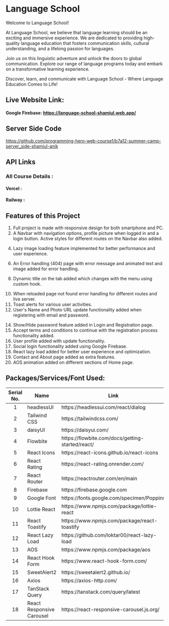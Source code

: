 # Language School

Welcome to Language School!

At Language School, we believe that language learning should be an exciting and immersive experience. We are dedicated to providing high-quality language education that fosters communication skills, cultural understanding, and a lifelong passion for languages.

Join us on this linguistic adventure and unlock the doors to global communication. Explore our range of language programs today and embark on a transformative learning experience.

Discover, learn, and communicate with Language School - Where Language Education Comes to Life!

## Live Website Link: 
#### Google Firebase: https://language-school-shamiul.web.app/
<!-- #### Netlify:  -->

## Server Side Code
https://github.com/programming-hero-web-course1/b7a12-summer-camp-server_side-shamiul-anik


## API Links

### All Course Details :
#### Vercel : 
#### Railway : 


## Features of this Project
1. Full project is made with responsive design for both smartphone and PC.
2. A Navbar with navigation options, profile picture when logged in and a login button. Active styles for different routes on the Navbar also added.
<!-- 3. Homepage with a Banner, Gallery, Latest Toys, Trending Toys, Testimonials, What Our Customers Say, Discount and Newsletter sections. Here Latest Toys, Trending Toys, Testimonials, What Our Customers Say, Discount and Newsletter are extra sections added as per the requirements. -->
4. Lazy image loading feature implemented for better performance and user experience.
<!-- 5. Clicking on the View Details button will redirect the user to the '/toy/:id' route showing all the details of the toy with images. Unauthorized users will get an warning if they try to visit this page without login. -->
6. An Error handling (404) page with error message and animated text and image added for error handling.
<!-- 7. A Blog page with a banner and answers to questions related to React also added. -->
8. Dynamic title on the tab added which changes with the menu using custom hook.
<!-- 9. Used Vercel for server side deployment. -->
10. When reloaded page not found error handling for different routes and live server.
11. Toast alerts for various user activities.
12. User's Name and Photo URL update functionality added when registering with email and password.
<!-- 13. PDF creation functionality added in Blog page. -->
14. Show/Hide password feature added in Login and Registration page.
15. Accept terms and conditions to continue with the registration process functionality added.
16. User profile added with update functionality.
17. Social login functionality added using Google Firebase.
18. React lazy load added for better user experience and optimization.
19. Contact and About page added as extra features.
20. AOS animation added on different sections of Home page.
<!-- 21. Search functionality added on All Toys and My Toys page. Indexing is used in Toy Name and Seller Name for better search experience. -->
<!-- 22. Home page Sub-category section added with dynamic data loading on click from database. -->

## Packages/Services/Font Used:
<table>
  <thead>
    <tr>
      <th>Serial No.</th>
      <th>Name</th>
      <th>Link</th>
    </tr>
  </thead>
  <tbody>
    <tr>
      <td align="center">1</td>
      <td>headlessUI</td>
      <td>https://headlessui.com/react/dialog</td>
    </tr>
    <tr>
      <td align="center">2</td>
      <td>Tailwind CSS</td>
      <td>https://tailwindcss.com/</td>
    </tr>
    <tr>
      <td align="center">3</td>
      <td>daisyUI</td>
      <td>https://daisyui.com/</td>
    </tr>
    <tr>
      <td align="center">4</td>
      <td>Flowbite</td>
      <td>https://flowbite.com/docs/getting-started/react/</td>
    </tr>
    <tr>
      <td align="center">5</td>
      <td>React Icons</td>
      <td>https://react-icons.github.io/react-icons</td>
    </tr>
    <tr>
      <td align="center">6</td>
      <td>React Rating</td>
      <td>https://react-rating.onrender.com/</td>
    </tr>
    <tr>
      <td align="center">7</td>
      <td>React Router</td>
      <td>https://reactrouter.com/en/main</td>
    </tr>
    <tr>
      <td align="center">8</td>
      <td>Firebase</td>
      <td>https://firebase.google.com</td>
    </tr>
    <tr>
      <td align="center">9</td>
      <td>Google Font</td>
      <td>https://fonts.google.com/specimen/Poppins</td>
    </tr>
    <tr>
      <td align="center">10</td>
      <td>Lottie React</td>
      <td>https://www.npmjs.com/package/lottie-react</td>
    </tr>
    <tr>
      <td align="center">11</td>
      <td>React Toastify</td>
      <td>https://www.npmjs.com/package/react-toastify</td>
    </tr>
    <tr>
      <td align="center">12</td>
      <td>React Lazy Load</td>
      <td>https://github.com/loktar00/react-lazy-load</td>
    </tr>
    <tr>
      <td align="center">13</td>
      <td>AOS</td>
      <td>https://www.npmjs.com/package/aos</td>
    </tr>
    <tr>
      <td align="center">14</td>
      <td>React Hook Form</td>
      <td>https://www.react-hook-form.com/</td>
    </tr>
    <tr>
      <td align="center">15</td>
      <td>SweetAlert2</td>
      <td>https://sweetalert2.github.io/</td>
    </tr>
    <tr>
      <td align="center">16</td>
      <td>Axios</td>
      <td>https://axios-http.com/</td>
    </tr>
    <tr>
      <td align="center">17</td>
      <td>TanStack Query</td>
      <td>https://tanstack.com/query/latest</td>
    </tr>
    <tr>
      <td align="center">18</td>
      <td>React Responsive Carousel</td>
      <td>https://react-responsive-carousel.js.org/</td>
    </tr>
    <!-- <tr>
      <td align="center">12</td>
      <td>NAME</td>
      <td>LINK</td>
    </tr>
    <tr>
      <td align="center">12</td>
      <td>NAME</td>
      <td>LINK</td>
    </tr>
    <tr>
      <td align="center">12</td>
      <td>NAME</td>
      <td>LINK</td>
    </tr> -->
  </tbody>
</table>